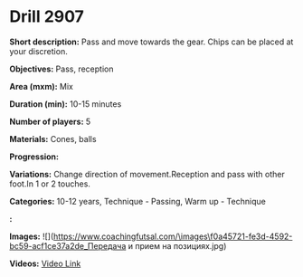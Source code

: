 # Drill 2907

**Short description:**
Pass and move towards the gear. Chips can be placed at your discretion.

**Objectives:**
Pass, reception

**Area (mxm):**
Mix

**Duration (min):**
10-15 minutes

**Number of players:**
5

**Materials:**
Cones, balls

**Progression:**


**Variations:**
Change direction of movement.Reception and pass with other foot.In 1 or 2 touches.

**Categories:**
10-12 years, Technique - Passing, Warm up - Technique

**:**


**Images:**
![](https://www.coachingfutsal.com/\images\f0a45721-fe3d-4592-bc59-acf1ce37a2de_Передача и прием на позициях.jpg)

**Videos:**
[Video Link](https://www.youtube.com/embed/F-0mz-mxco0)

